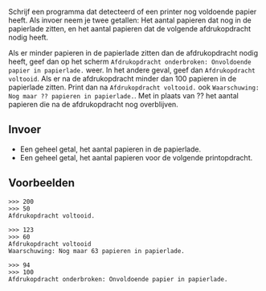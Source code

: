 Schrijf een programma dat detecteerd of een printer nog voldoende papier heeft. Als invoer neem je twee getallen: Het aantal papieren dat nog in de papierlade zitten, en het aantal papieren dat de volgende afdrukopdracht nodig heeft.

Als er minder papieren in de papierlade zitten dan de afdrukopdracht nodig heeft, geef dan op het scherm `Afdrukopdracht onderbroken: Onvoldoende papier in papierlade.` weer.
In het andere geval, geef dan `Afdrukopdracht voltooid`. Als er na de afdrukopdracht minder dan 100 papieren in de papierlade zitten. Print dan na `Afdrukopdracht voltooid.` ook `Waarschuwing: Nog maar ?? papieren in papierlade.`. Met in plaats van ?? het aantal papieren die na de afdrukopdracht nog overblijven.

## Invoer

- Een geheel getal, het aantal papieren in de papierlade.
- Een geheel getal, het aantal papieren voor de volgende printopdracht.


## Voorbeelden

```
>>> 200
>>> 50
Afdrukopdracht voltooid.

>>> 123
>>> 60
Afdrukopdracht voltooid
Waarschuwing: Nog maar 63 papieren in papierlade.

>>> 94
>>> 100
Afdrukopdracht onderbroken: Onvoldoende papier in papierlade.
```


